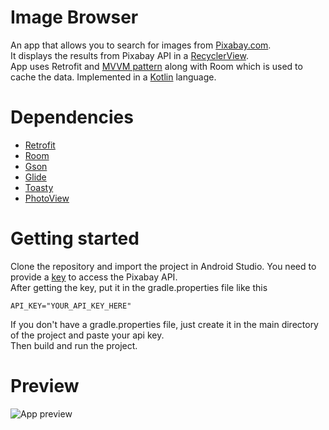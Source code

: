 # Image Browser
An app that allows you to search for images from [Pixabay.com](https://pixabay.com/).<br> 
It displays the results from Pixabay API in a [RecyclerView](https://developer.android.com/guide/topics/ui/layout/recyclerview). <br>
App uses Retrofit and [MVVM pattern](https://developer.android.com/jetpack/docs/guide) along with Room which is used to cache the data. Implemented in a [Kotlin](https://kotlinlang.org/docs/reference/) language.
<br>
# Dependencies
* [Retrofit](https://square.github.io/retrofit/)
* [Room](https://developer.android.com/training/data-storage/room)
* [Gson](https://github.com/google/gson)
* [Glide](https://github.com/bumptech/glide)
* [Toasty](https://github.com/GrenderG/Toasty)
* [PhotoView](https://github.com/chrisbanes/PhotoView)
# Getting started
Clone the repository and import the project in Android Studio.
You need to provide a [key](https://pixabay.com/api/docs/) to access the Pixabay API.<br>
After getting the key, put it in the gradle.properties file like this
```
API_KEY="YOUR_API_KEY_HERE"
```
If you don't have a gradle.properties file, just create it in the main directory of the project and paste your api key.<br>
Then build and run the project.
# Preview
![App preview](https://github.com/pinky169/ImageBrowser/blob/master/app-demo.gif)
